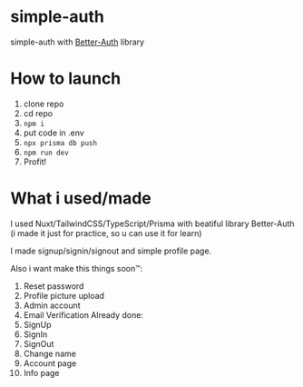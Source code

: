 # simple-auth
simple-auth with [Better-Auth](https://www.better-auth.com/) library

# How to launch
1. clone repo
2. cd repo
3. ``npm i``
4. put code in .env
5. ``npx prisma db push``
6. ``npm run dev``
7. Profit!
# What i used/made
I used Nuxt/TailwindCSS/TypeScript/Prisma with beatiful library Better-Auth (i made it just for practice, so u can use it for learn)

I made signup/signin/signout and simple profile page. 

Also i want make this things soon™️:
1. Reset password
2. Profile picture upload
3. Admin account
4. Email Verification
Already done:
1. SignUp
2. SignIn
3. SignOut
4. Change name
5. Account page
6. Info page
